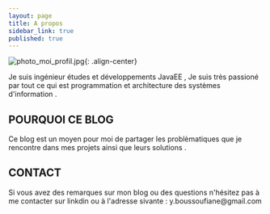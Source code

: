 ```yaml
---
layout: page
title: A propos
sidebar_link: true
published: true
---
```


![photo_moi_profil.jpg]({{"/assets/img/photo_moi_profil.jpg"}}){: .align-center}


<p class="message">
 Je suis ingénieur études et développements JavaEE , Je suis très passioné par tout ce qui est programmation et architecture des systèmes d'information .
</p>

## POURQUOI CE BLOG 

<p class="message">
Ce blog est un moyen pour moi de partager les problèmatiques que je rencontre dans mes projets ainsi que leurs solutions .
</p>

## CONTACT 

<p class="message">
Si vous avez des remarques sur mon blog ou des questions n'hésitez pas à me contacter sur linkdin ou à l'adresse sivante : y.boussoufiane@gmail.com
</p>
